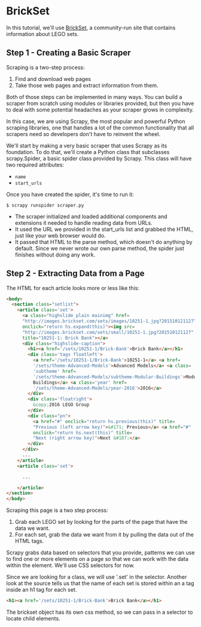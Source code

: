 # BrickSet

In this tutorial, we'll use [BrickSet](https://brickset.com/), a community-run site that contains information about LEGO sets.


## Step 1 - Creating a Basic Scraper
Scraping is a two-step process:
1. Find and download web pages
2. Take those web pages and extract information from them.

Both of those steps can be implemented in many ways. You can build a scraper from scratch using modules or libraries provided, but then you have to deal with some potential headaches as your scraper grows in complexity.

In this case, we are using Scrapy, the most popular and powerful Python scraping libraries, one that handles a lot of the common functionality that all scrapers need so developers don't have to reinvent the wheel.

We'll start by making a very basic scraper that uses Scrapy as its foundation. To do that, we'll create a Python class that subclasses scrapy.Spider, a basic spider class provided by Scrapy. This class will have two required attributes:

- `name`
- `start_urls`

Once you have created the spider, it's time to run it:

`$ scrapy runspider scraper.py`


- The scraper initialized and loaded additional components and extensions it needed to handle reading data from URLs.
- It used the URL we provided in the start_urls list and grabbed the HTML, just like your web browser would do.
- It passed that HTML to the parse method, which doesn't do anything by default. Since we never wrote our own parse method, the spider just finishes without doing any work.

## Step 2 - Extracting Data from a Page

The HTML for each article looks more or less like this:

```html
<body>
  <section class="setlist">
    <article class='set'>
      <a class="highslide plain mainimg" href=
      "http://images.brickset.com/sets/images/10251-1.jpg?201510121127"
      onclick="return hs.expand(this)"><img src=
      "http://images.brickset.com/sets/small/10251-1.jpg?201510121127"
      title="10251-1: Brick Bank"></a>
      <div class="highslide-caption">
        <h1><a href='/sets/10251-1/Brick-Bank'>Brick Bank</a></h1>
        <div class='tags floatleft'>
          <a href='/sets/10251-1/Brick-Bank'>10251-1</a> <a href=
          '/sets/theme-Advanced-Models'>Advanced Models</a> <a class=
          'subtheme' href=
          '/sets/theme-Advanced-Models/subtheme-Modular-Buildings'>Modular
          Buildings</a> <a class='year' href=
          '/sets/theme-Advanced-Models/year-2016'>2016</a>
        </div>
        <div class='floatright'>
          &copy;2016 LEGO Group
        </div>
        <div class="pn">
          <a href="#" onclick="return hs.previous(this)" title=
          "Previous (left arrow key)">&#171; Previous</a> <a href="#"
          onclick="return hs.next(this)" title=
          "Next (right arrow key)">Next &#187;</a>
        </div>
      </div>
      ...
    </article>
    <article class='set'>

      ...

    </article>
</section>
</body>
```

Scraping this page is a two step process:
1. Grab each LEGO set by looking for the parts of the page that have the data we want.
2. For each set, grab the data we want from it by pulling the data out of the HTML tags.

Scrapy grabs data based on selectors that you provide, patterns we can use to find one or more elements on a page so that we can work with the data within the element. We'll use CSS selectors for now.

Since we are looking for a class, we will use '.set' in the selector. Another look at the source tells us that the name of each set is stored within an a tag inside an h1 tag for each set.

```html
<h1><a href='/sets/10251-1/Brick-Bank'>Brick Bank</a></h1>
```

The brickset object has its own css method, so we can pass in a selector to locate child elements.
